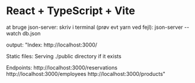 # React + TypeScript + Vite

at bruge json-server:
skriv i terminal (prøv evt yarn ved fejl): json-server --watch db.json

output:
"Index:
http://localhost:3000/

Static files:
Serving ./public directory if it exists

Endpoints:
http://localhost:3000/reservations
http://localhost:3000/employees
http://localhost:3000/products"

